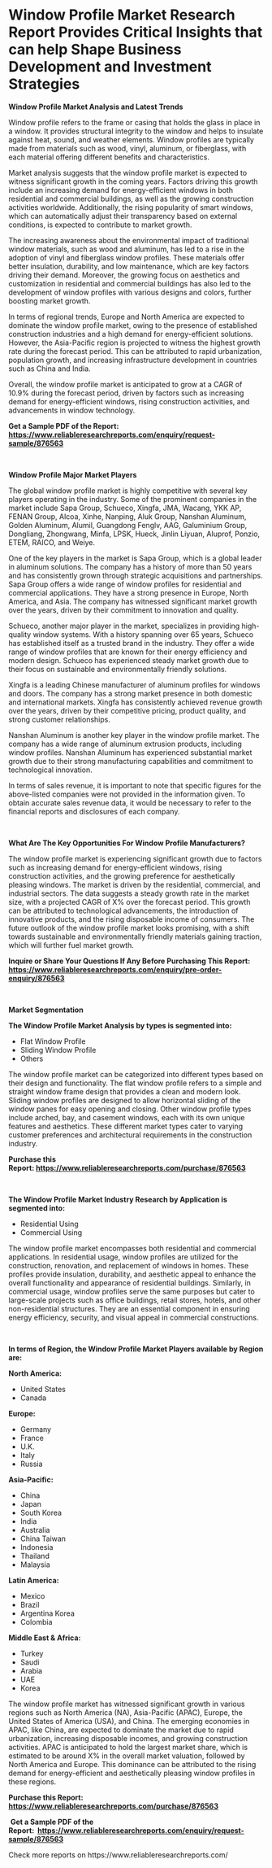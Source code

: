 <p><h1>Window Profile Market Research Report Provides Critical Insights that can help Shape Business Development and Investment Strategies</h1></p><p><strong>Window Profile Market Analysis and Latest Trends</strong></p>
<p><p>Window profile refers to the frame or casing that holds the glass in place in a window. It provides structural integrity to the window and helps to insulate against heat, sound, and weather elements. Window profiles are typically made from materials such as wood, vinyl, aluminum, or fiberglass, with each material offering different benefits and characteristics.</p><p>Market analysis suggests that the window profile market is expected to witness significant growth in the coming years. Factors driving this growth include an increasing demand for energy-efficient windows in both residential and commercial buildings, as well as the growing construction activities worldwide. Additionally, the rising popularity of smart windows, which can automatically adjust their transparency based on external conditions, is expected to contribute to market growth.</p><p>The increasing awareness about the environmental impact of traditional window materials, such as wood and aluminum, has led to a rise in the adoption of vinyl and fiberglass window profiles. These materials offer better insulation, durability, and low maintenance, which are key factors driving their demand. Moreover, the growing focus on aesthetics and customization in residential and commercial buildings has also led to the development of window profiles with various designs and colors, further boosting market growth.</p><p>In terms of regional trends, Europe and North America are expected to dominate the window profile market, owing to the presence of established construction industries and a high demand for energy-efficient solutions. However, the Asia-Pacific region is projected to witness the highest growth rate during the forecast period. This can be attributed to rapid urbanization, population growth, and increasing infrastructure development in countries such as China and India.</p><p>Overall, the window profile market is anticipated to grow at a CAGR of 10.9% during the forecast period, driven by factors such as increasing demand for energy-efficient windows, rising construction activities, and advancements in window technology.</p></p>
<p><strong>Get a Sample PDF of the Report:&nbsp; <a href="https://www.reliableresearchreports.com/enquiry/request-sample/876563">https://www.reliableresearchreports.com/enquiry/request-sample/876563</a></strong></p>
<p>&nbsp;</p>
<p><strong>Window Profile Major Market Players</strong></p>
<p><p>The global window profile market is highly competitive with several key players operating in the industry. Some of the prominent companies in the market include Sapa Group, Schueco, Xingfa, JMA, Wacang, YKK AP, FENAN Group, Alcoa, Xinhe, Nanping, Aluk Group, Nanshan Aluminum, Golden Aluminum, Alumil, Guangdong Fenglv, AAG, Galuminium Group, Dongliang, Zhongwang, Minfa, LPSK, Hueck, Jinlin Liyuan, Aluprof, Ponzio, ETEM, RAICO, and Weiye.</p><p>One of the key players in the market is Sapa Group, which is a global leader in aluminum solutions. The company has a history of more than 50 years and has consistently grown through strategic acquisitions and partnerships. Sapa Group offers a wide range of window profiles for residential and commercial applications. They have a strong presence in Europe, North America, and Asia. The company has witnessed significant market growth over the years, driven by their commitment to innovation and quality.</p><p>Schueco, another major player in the market, specializes in providing high-quality window systems. With a history spanning over 65 years, Schueco has established itself as a trusted brand in the industry. They offer a wide range of window profiles that are known for their energy efficiency and modern design. Schueco has experienced steady market growth due to their focus on sustainable and environmentally friendly solutions.</p><p>Xingfa is a leading Chinese manufacturer of aluminum profiles for windows and doors. The company has a strong market presence in both domestic and international markets. Xingfa has consistently achieved revenue growth over the years, driven by their competitive pricing, product quality, and strong customer relationships.</p><p>Nanshan Aluminum is another key player in the window profile market. The company has a wide range of aluminum extrusion products, including window profiles. Nanshan Aluminum has experienced substantial market growth due to their strong manufacturing capabilities and commitment to technological innovation.</p><p>In terms of sales revenue, it is important to note that specific figures for the above-listed companies were not provided in the information given. To obtain accurate sales revenue data, it would be necessary to refer to the financial reports and disclosures of each company.</p></p>
<p>&nbsp;</p>
<p><strong>What Are The Key Opportunities For Window Profile Manufacturers?</strong></p>
<p><p>The window profile market is experiencing significant growth due to factors such as increasing demand for energy-efficient windows, rising construction activities, and the growing preference for aesthetically pleasing windows. The market is driven by the residential, commercial, and industrial sectors. The data suggests a steady growth rate in the market size, with a projected CAGR of X% over the forecast period. This growth can be attributed to technological advancements, the introduction of innovative products, and the rising disposable income of consumers. The future outlook of the window profile market looks promising, with a shift towards sustainable and environmentally friendly materials gaining traction, which will further fuel market growth.</p></p>
<p><strong>Inquire or Share Your Questions If Any Before Purchasing This Report: <a href="https://www.reliableresearchreports.com/enquiry/pre-order-enquiry/876563">https://www.reliableresearchreports.com/enquiry/pre-order-enquiry/876563</a></strong></p>
<p>&nbsp;</p>
<p><strong>Market Segmentation</strong></p>
<p><strong>The Window Profile Market Analysis by types is segmented into:</strong></p>
<p><ul><li>Flat Window Profile</li><li>Sliding Window Profile</li><li>Others</li></ul></p>
<p><p>The window profile market can be categorized into different types based on their design and functionality. The flat window profile refers to a simple and straight window frame design that provides a clean and modern look. Sliding window profiles are designed to allow horizontal sliding of the window panes for easy opening and closing. Other window profile types include arched, bay, and casement windows, each with its own unique features and aesthetics. These different market types cater to varying customer preferences and architectural requirements in the construction industry.</p></p>
<p><strong>Purchase this Report:&nbsp;<a href="https://www.reliableresearchreports.com/purchase/876563">https://www.reliableresearchreports.com/purchase/876563</a></strong></p>
<p>&nbsp;</p>
<p><strong>The Window Profile Market Industry Research by Application is segmented into:</strong></p>
<p><ul><li>Residential Using</li><li>Commercial Using</li></ul></p>
<p><p>The window profile market encompasses both residential and commercial applications. In residential usage, window profiles are utilized for the construction, renovation, and replacement of windows in homes. These profiles provide insulation, durability, and aesthetic appeal to enhance the overall functionality and appearance of residential buildings. Similarly, in commercial usage, window profiles serve the same purposes but cater to large-scale projects such as office buildings, retail stores, hotels, and other non-residential structures. They are an essential component in ensuring energy efficiency, security, and visual appeal in commercial constructions.</p></p>
<p>&nbsp;</p>
<p><strong>In terms of Region, the Window Profile Market Players available by Region are:</strong></p>
<p>
    <p> <strong> North America: </strong>
        <ul>
            <li>United States</li>
            <li>Canada</li>
        </ul>
        </p> 
    <p> <strong> Europe: </strong>
        <ul>
            <li>Germany</li>
            <li>France</li>
            <li>U.K.</li>
            <li>Italy</li>
            <li>Russia</li>
        </ul>
        </p> 
    <p> <strong> Asia-Pacific: </strong>
        <ul>
            <li>China</li>
            <li>Japan</li>
            <li>South Korea</li>
            <li>India</li>
            <li>Australia</li>
            <li>China Taiwan</li>
            <li>Indonesia</li>
            <li>Thailand</li>
            <li>Malaysia</li>
        </ul>
        </p> 
    <p> <strong> Latin America: </strong>
        <ul>
            <li>Mexico</li>
            <li>Brazil</li>
            <li>Argentina Korea</li>
            <li>Colombia</li>
        </ul>
        </p> 
    <p> <strong> Middle East & Africa: </strong>
        <ul>
            <li>Turkey</li>
            <li>Saudi</li>
            <li>Arabia</li>
            <li>UAE</li>
            <li>Korea</li>
        </ul>
    </p>
    </p>
<p><p>The window profile market has witnessed significant growth in various regions such as North America (NA), Asia-Pacific (APAC), Europe, the United States of America (USA), and China. The emerging economies in APAC, like China, are expected to dominate the market due to rapid urbanization, increasing disposable incomes, and growing construction activities. APAC is anticipated to hold the largest market share, which is estimated to be around X% in the overall market valuation, followed by North America and Europe. This dominance can be attributed to the rising demand for energy-efficient and aesthetically pleasing window profiles in these regions.</p></p>
<p><strong>Purchase this Report: <a href="https://www.reliableresearchreports.com/purchase/876563">https://www.reliableresearchreports.com/purchase/876563</a></strong></p>
<p>&nbsp;<strong>Get a Sample PDF of the Report:&nbsp;&nbsp;<a href="https://www.reliableresearchreports.com/enquiry/request-sample/876563">https://www.reliableresearchreports.com/enquiry/request-sample/876563</a></strong></p>
<p><strong></strong></p>
<p>Check more reports on https://www.reliableresearchreports.com/</p>